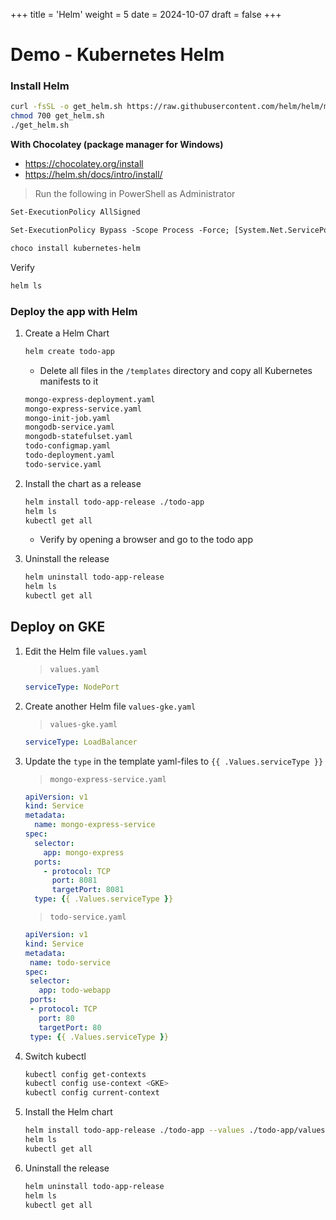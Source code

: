 +++
title = 'Helm'
weight = 5
date = 2024-10-07
draft = false
+++

# Demo - Kubernetes Helm

### Install Helm

```bash
curl -fsSL -o get_helm.sh https://raw.githubusercontent.com/helm/helm/main/scripts/get-helm-3
chmod 700 get_helm.sh
./get_helm.sh
```

**With Chocolatey (package manager for Windows)**


- https://chocolatey.org/install
- https://helm.sh/docs/intro/install/

> Run the following in PowerShell as Administrator

```ps
Set-ExecutionPolicy AllSigned

Set-ExecutionPolicy Bypass -Scope Process -Force; [System.Net.ServicePointManager]::SecurityProtocol = [System.Net.ServicePointManager]::SecurityProtocol -bor 3072; iex ((New-Object System.Net.WebClient).DownloadString('https://community.chocolatey.org/install.ps1'))

choco install kubernetes-helm
```

Verify 

```bash
helm ls
```



### Deploy the app with Helm

1. Create a Helm Chart

	```bash
	helm create todo-app
	```

	- Delete all files in the `/templates` directory and copy all Kubernetes manifests to it

	```bash
	mongo-express-deployment.yaml
	mongo-express-service.yaml
	mongo-init-job.yaml
	mongodb-service.yaml
	mongodb-statefulset.yaml
	todo-configmap.yaml
	todo-deployment.yaml
	todo-service.yaml
	```

1. Install the chart as a release

	```bash
	helm install todo-app-release ./todo-app
	helm ls
	kubectl get all
	```

	- Verify by opening a browser and go to the todo app


1. Uninstall the release

	```bash
	helm uninstall todo-app-release
	helm ls
	kubectl get all
	```

## Deploy on GKE

1. Edit the Helm file `values.yaml`
	
	> `values.yaml`
	
	```yaml
	serviceType: NodePort
	```

1. Create another Helm file `values-gke.yaml`
	
	> `values-gke.yaml`

	```yaml
	serviceType: LoadBalancer
	```

1. Update the `type` in the template yaml-files to `{{ .Values.serviceType }}`
	
	>  `mongo-express-service.yaml`
	
	```yaml
	apiVersion: v1
	kind: Service
	metadata:
	  name: mongo-express-service
	spec:
	  selector:
	    app: mongo-express
	  ports:
	    - protocol: TCP
	      port: 8081
	      targetPort: 8081
	  type: {{ .Values.serviceType }}
  	```
		
	> `todo-service.yaml`
	
	```yaml
	apiVersion: v1
	kind: Service
	metadata:
	 name: todo-service
	spec:
	 selector:
	   app: todo-webapp
	 ports:
	 - protocol: TCP
	   port: 80
	   targetPort: 80
	 type: {{ .Values.serviceType }}
 	```	
	
3. Switch kubectl

	```bash
	kubectl config get-contexts
	kubectl config use-context <GKE>
	kubectl config current-context
	```

3. Install the Helm chart

	```bash
	helm install todo-app-release ./todo-app --values ./todo-app/values-gke.yaml
	helm ls
	kubectl get all
	```

1. Uninstall the release

	```bash
	helm uninstall todo-app-release
	helm ls
	kubectl get all
	```
